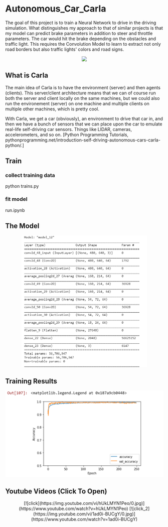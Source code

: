 # Autonomous_Car_Carla
The goal of this project is to train a Neural Network to drive in the driving simulation. What distinguishes my approach to that of similar projects is that my model can predict brake parameters in addition to steer and throttle parameters. The car would hit the brake depending on the obstacles and traffic light. This requires the Convolution Model to learn to extract not only road borders but also traffic lights' colors and road signs.


<div class="center" align="center">
  <img src="./1_5.gif"/>
</div>

## What is Carla
The main idea of Carla is to have the environment (server) and then agents (clients). This server/client architecture means that we can of course run both the server and client locally on the same machines, but we could also run the environement (server) on one machine and multiple clients on multiple other machines, which is pretty cool.

With Carla, we get a car (obviously), an environment to drive that car in, and then we have a bunch of sensors that we can place upon the car to emulate real-life self-driving car sensors. Things like LIDAR, cameras, accelerometers, and so on. [Python Programming Tutorials, pythonprogramming.net/introduction-self-driving-autonomous-cars-carla-python/.]

## Train
### collect training data
python trains.py

### fit model
run.ipynb

## The Model
<div class="center" align="center">
  <img src="./2020-05-08 (2).png" width = "400" height="420"/>
</div>

## Training Results
<div class="center" align="center">
  <img src="./2020-05-08 (3).png" width = "508" height="276"/>
</div>

## Youtube Videos (Click To Open)
<div class="center" align="center">
  [![click](https://img.youtube.com/vi/hUkLMYN1Peo/0.jpg)](https://www.youtube.com/watch?v=hUkLMYN1Peo)
  [![click_2](https://img.youtube.com/vi/1ad0i-BUCgY/0.jpg)](https://www.youtube.com/watch?v=1ad0i-BUCgY)
</div>

